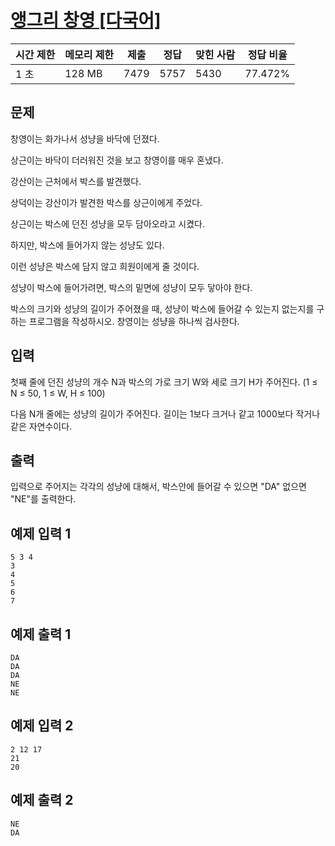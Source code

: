 # [앵그리 창영 [다국어]](https://www.acmicpc.net/problem/3034)

| 시간 제한 | 메모리 제한 | 제출 | 정답 | 맞힌 사람 | 정답 비율 |
| --- | --- | --- | --- | --- | --- |
| 1 초 | 128 MB | 7479 | 5757 | 5430 | 77.472% |

## 문제

창영이는 화가나서 성냥을 바닥에 던졌다.

상근이는 바닥이 더러워진 것을 보고 창영이를 매우 혼냈다.

강산이는 근처에서 박스를 발견했다.

상덕이는 강산이가 발견한 박스를 상근이에게 주었다.

상근이는 박스에 던진 성냥을 모두 담아오라고 시켰다.

하지만, 박스에 들어가지 않는 성냥도 있다.

이런 성냥은 박스에 담지 않고 희원이에게 줄 것이다.

성냥이 박스에 들어가려면, 박스의 밑면에 성냥이 모두 닿아야 한다.

박스의 크기와 성냥의 길이가 주어졌을 때, 성냥이 박스에 들어갈 수 있는지 없는지를 구하는 프로그램을 작성하시오. 창영이는 성냥을 하나씩 검사한다.

## 입력

첫째 줄에 던진 성냥의 개수 N과 박스의 가로 크기 W와 세로 크기 H가 주어진다. (1 ≤ N ≤ 50, 1 ≤ W, H ≤ 100)

다음 N개 줄에는 성냥의 길이가 주어진다. 길이는 1보다 크거나 같고 1000보다 작거나 같은 자연수이다.

## 출력

입력으로 주어지는 각각의 성냥에 대해서, 박스안에 들어갈 수 있으면 "DA" 없으면 "NE"를 출력한다.

## 예제 입력 1

```
5 3 4
3
4
5
6
7

```

## 예제 출력 1

```
DA
DA
DA
NE
NE

```

## 예제 입력 2

```
2 12 17
21
20

```

## 예제 출력 2

```
NE
DA
```
